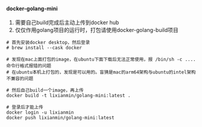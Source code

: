 #### docker-golang-mini



1. 需要自己build完成后主动上传到docker hub
2. 仅仅作用golang项目的运行时，打包请使用docker-golang-build项目



```shell
# 首先安装docker desktop，然后登录
# brew install --cask docker

# 发现在mac上面打包的image，在ubuntu下面下载后无法正常使用，报 /bin/sh -c ....命令行格式报错的问题
# 在ubuntu本机上打包的，发现是可以用的。盲猜是mac的arm64架构与ubuntu的intel架构不兼容的问题

# 然后自己build一个image，再上传
docker build -t lixianmin/golang-mini:latest .

# 登录后才能上传
docker login -u lixianmin
docker push lixianmin/golang-mini:latest
```
